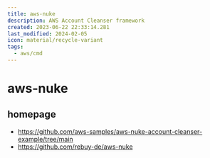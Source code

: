 ```yaml
---
title: aws-nuke
description: AWS Account Cleanser framework
created: 2023-06-22 22:33:14.281
last_modified: 2024-02-05
icon: material/recycle-variant
tags:
  - aws/cmd
---
```


# aws-nuke

## homepage

- https://github.com/aws-samples/aws-nuke-account-cleanser-example/tree/main
- https://github.com/rebuy-de/aws-nuke







